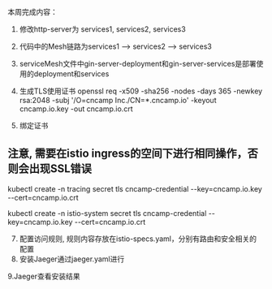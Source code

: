 本周完成内容：

1. 修改http-server为 services1, services2, services3
2. 代码中的Mesh链路为services1 --> services2 --> services3
3. serviceMesh文件中gin-server-deployment和gin-server-services是部署使用的deployment和services
4. 生成TLS使用证书
openssl req -x509 -sha256 -nodes -days 365 -newkey rsa:2048 -subj '/O=cncamp Inc./CN=*.cncamp.io' -keyout cncamp.io.key -out cncamp.io.crt

5. 绑定证书
## 注意, 需要在istio ingress的空间下进行相同操作，否则会出现SSL错误
kubectl create -n tracing secret tls cncamp-credential --key=cncamp.io.key --cert=cncamp.io.crt

kubectl create -n istio-system secret tls cncamp-credential --key=cncamp.io.key --cert=cncamp.io.crt

7. 配置访问规则, 规则内容存放在istio-specs.yaml，分别有路由和安全相关的配置
8. 安装Jaeger通过jaeger.yaml进行

9.Jaeger查看安装结果